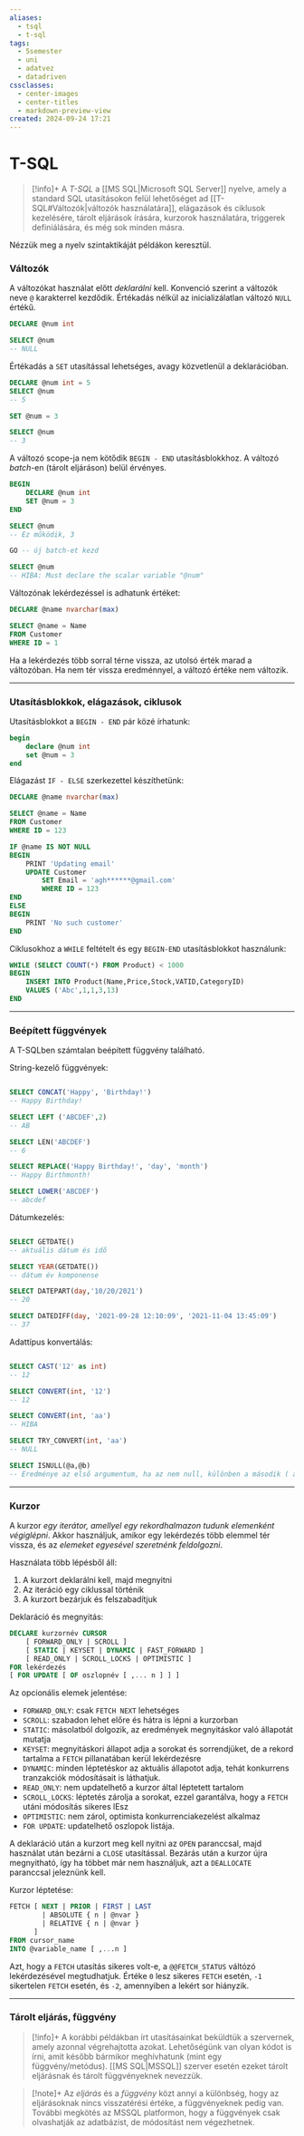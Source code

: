 ```yaml
---
aliases:
  - tsql
  - t-sql
tags:
  - 5semester
  - uni
  - adatvez
  - datadriven
cssclasses:
  - center-images
  - center-titles
  - markdown-preview-view
created: 2024-09-24 17:21
---
```






# T-SQL


>[!info]+
>A *T-SQL* a [[MS SQL|Microsoft SQL Server]] nyelve, amely a standard SQL utasításokon felül lehetőséget ad [[T-SQL#Változók|változók használatára]], elágazások és ciklusok kezelésére, tárolt eljárások írására, kurzorok használatára, triggerek definiálására, és még sok minden másra.

Nézzük meg a nyelv szintaktikáját példákon keresztül.


### Változók

A változókat használat előtt *deklarálni* kell. Konvenció szerint a változók neve `@` karakterrel kezdődik. Értékadás nélkül az inicializálatlan változó `NULL` értékű.

```sql
DECLARE @num int

SELECT @num
-- NULL
```

Értékadás a `SET` utasítással lehetséges, avagy közvetlenül a deklarációban.

```sql
DECLARE @num int = 5
SELECT @num
-- 5

SET @num = 3

SELECT @num
-- 3
```

A változó scope-ja nem kötődik `BEGIN - END` utasításblokkhoz. A változó *batch*-en (tárolt eljáráson) belül érvényes.

```sql
BEGIN
	DECLARE @num int
	SET @num = 3
END

SELECT @num
-- Ez működik, 3

GO -- új batch-et kezd

SELECT @num
-- HIBA: Must declare the scalar variable "@num"
```

Változónak lekérdezéssel is adhatunk értéket:

```sql
DECLARE @name nvarchar(max)

SELECT @name = Name
FROM Customer
WHERE ID = 1
```

Ha a lekérdezés több sorral térne vissza, az utolsó érték marad a változóban. Ha nem tér vissza eredménnyel, a változó értéke nem változik.

----

### Utasításblokkok, elágazások, ciklusok

Utasításblokkot a `BEGIN - END` pár közé írhatunk:

```sql
begin
	declare @num int
	set @num = 3
end
```

Elágazást `IF - ELSE` szerkezettel készíthetünk:

```sql
DECLARE @name nvarchar(max)

SELECT @name = Name
FROM Customer
WHERE ID = 123

IF @name IS NOT NULL
BEGIN
	PRINT 'Updating email'
	UPDATE Customer
		SET Email = 'agh******@gmail.com'
		WHERE ID = 123
END
ELSE
BEGIN
	PRINT 'No such customer'
END
```

Ciklusokhoz a `WHILE` feltételt és egy `BEGIN-END` utasításblokkot használunk:

```sql
WHILE (SELECT COUNT(*) FROM Product) < 1000
BEGIN
	INSERT INTO Product(Name,Price,Stock,VATID,CategoryID)
	VALUES ('Abc',1,1,3,13)
END
```


----

### Beépített függvények

A T-SQLben számtalan beépített függvény található.

String-kezelő függvények:

```sql

SELECT CONCAT('Happy', 'Birthday!')
-- Happy Birthday!

SELECT LEFT ('ABCDEF',2)
-- AB

SELECT LEN('ABCDEF')
-- 6

SELECT REPLACE('Happy Birthday!', 'day', 'month')
-- Happy Birthmonth!

SELECT LOWER('ABCDEF')
-- abcdef
```

Dátumkezelés:

```sql

SELECT GETDATE()
-- aktuális dátum és idő

SELECT YEAR(GETDATE())
-- dátum év komponense

SELECT DATEPART(day,'10/20/2021')
-- 20

SELECT DATEDIFF(day, '2021-09-28 12:10:09', '2021-11-04 13:45:09')
-- 37
```

Adattípus konvertálás:

```sql

SELECT CAST('12' as int)
-- 12

SELECT CONVERT(int, '12')
-- 12

SELECT CONVERT(int, 'aa')
-- HIBA

SELECT TRY_CONVERT(int, 'aa')
-- NULL

SELECT ISNULL(@a,@b)
-- Eredménye az első argumentum, ha az nem null, különben a második ( akkor is, ha ez is null )
```

---

### Kurzor

A kurzor *egy iterátor, amellyel egy rekordhalmazon tudunk elemenként végiglépni*. Akkor használjuk, amikor egy lekérdezés több elemmel tér vissza, és az *elemeket egyesével szeretnénk feldolgozni*.

Használata több lépésből áll:

1. A kurzort deklarálni kell, majd megnyitni
2. Az iteráció egy ciklussal történik
3. A kurzort bezárjuk és felszabadítjuk

Deklaráció és megnyitás:

```sql
DECLARE kurzornév CURSOR
	[ FORWARD_ONLY | SCROLL ]
	[ STATIC | KEYSET | DYNAMIC | FAST_FORWARD ]
	[ READ_ONLY | SCROLL_LOCKS | OPTIMISTIC ]
FOR lekérdezés
[ FOR UPDATE [ OF oszlopnév [ ,... n ] ] ]
```

Az opcionális elemek jelentése:

- `FORWARD_ONLY`: csak `FETCH NEXT` lehetséges
- `SCROLL`: szabadon lehet előre és hátra is lépni a kurzorban
- `STATIC`: másolatból dolgozik, az eredmények megnyitáskor való állapotát mutatja
- `KEYSET`: megnyitáskori állapot adja a sorokat és sorrendjüket, de a rekord tartalma a `FETCH` pillanatában kerül lekérdezésre
- `DYNAMIC`: minden léptetéskor az aktuális állapotot adja, tehát konkurrens tranzakciók módosításait is láthatjuk.
- `READ_ONLY`: nem updatelhető a kurzor által léptetett tartalom
- `SCROLL_LOCKS`: léptetés zárolja a sorokat, ezzel garantálva, hogy a `FETCH` utáni módosítás sikeres lEsz
- `OPTIMISTIC`: nem zárol, optimista konkurrenciakezelést alkalmaz
- `FOR UPDATE`: updatelhető oszlopok listája.

A deklaráció után a kurzort meg kell nyitni az `OPEN` paranccsal, majd használat után bezárni a `CLOSE` utasítással. Bezárás után a kurzor újra megnyitható, így ha többet már nem használjuk, azt a `DEALLOCATE` paranccsal jeleznünk kell.

Kurzor léptetése:

```sql
FETCH [ NEXT | PRIOR | FIRST | LAST
	    | ABSOLUTE { n | @nvar }
	    | RELATIVE { n | @nvar }
	  ]
FROM cursor_name
INTO @variable_name [ ,...n ]
```

Azt, hogy a `FETCH` utasítás sikeres volt-e, a `@@FETCH_STATUS` váltózó lekérdezésével megtudhatjuk. Értéke `0` lesz sikeres `FETCH` esetén, `-1` sikertelen `FETCH` esetén, és `-2`, amennyiben a lekért sor hiányzik.

---

### Tárolt eljárás, függvény


>[!info]+ 
>A korábbi példákban írt utasításainkat beküldtük a szervernek, amely azonnal végrehajtotta azokat. Lehetőségünk van olyan kódot is írni, amit később bármikor meghívhatunk (mint egy függvény/metódus). [[MS SQL|MSSQL]] szerver esetén ezeket tárolt eljárásnak és tárolt függvényeknek nevezzük.

>[!note]+
>Az *eljárás* és a *függvény* közt annyi a különbség, hogy az eljárásoknak nincs visszatérési értéke, a függvényeknek pedig van. További megkötés az MSSQL platformon, hogy a függvények csak olvashatják az adatbázist, de módosítást nem végezhetnek.




